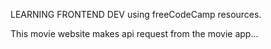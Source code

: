 LEARNING FRONTEND DEV using freeCodeCamp resources.

This movie website makes api request from the movie app...